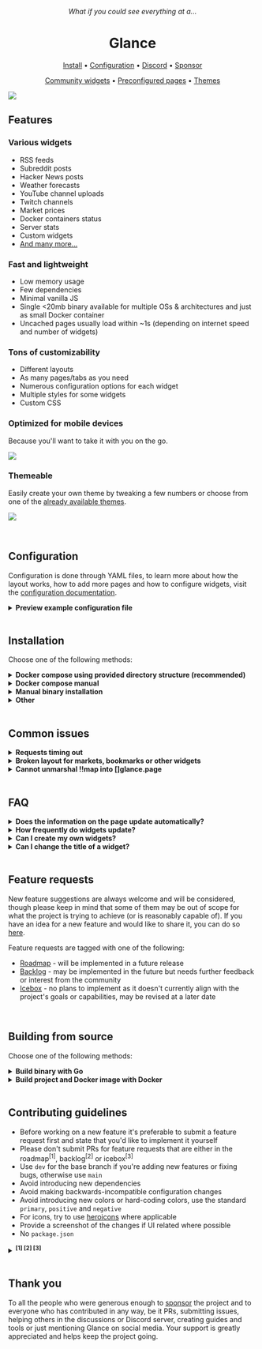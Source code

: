 <p align="center"><em>What if you could see everything at a...</em></p>
<h1 align="center">Glance</h1>
<p align="center"><a href="#installation">Install</a> • <a href="docs/configuration.md#configuring-glance">Configuration</a> • <a href="https://discord.com/invite/7KQ7Xa9kJd">Discord</a> • <a href="https://github.com/sponsors/glanceapp">Sponsor</a></p>
<p align="center"><a href="https://github.com/glanceapp/community-widgets">Community widgets</a> • <a href="docs/preconfigured-pages.md">Preconfigured pages</a> • <a href="docs/themes.md">Themes</a></p>

![](docs/images/readme-main-image.png)

## Features
### Various widgets
* RSS feeds
* Subreddit posts
* Hacker News posts
* Weather forecasts
* YouTube channel uploads
* Twitch channels
* Market prices
* Docker containers status
* Server stats
* Custom widgets
* [And many more...](docs/configuration.md#configuring-glance)

### Fast and lightweight
* Low memory usage
* Few dependencies
* Minimal vanilla JS
* Single <20mb binary available for multiple OSs & architectures and just as small Docker container
* Uncached pages usually load within ~1s (depending on internet speed and number of widgets)

### Tons of customizability
* Different layouts
* As many pages/tabs as you need
* Numerous configuration options for each widget
* Multiple styles for some widgets
* Custom CSS

### Optimized for mobile devices
Because you'll want to take it with you on the go.

![](docs/images/mobile-preview.png)

### Themeable
Easily create your own theme by tweaking a few numbers or choose from one of the [already available themes](docs/themes.md).

![](docs/images/themes-example.png)

<br>

## Configuration
Configuration is done through YAML files, to learn more about how the layout works, how to add more pages and how to configure widgets, visit the [configuration documentation](docs/configuration.md#configuring-glance).
<details>
<summary><strong>Preview example configuration file</strong></summary>
<br>

```yaml
pages:
  - name: Home
    columns:
      - size: small
        widgets:
          - type: calendar
            first-day-of-week: monday

          - type: rss
            limit: 10
            collapse-after: 3
            cache: 12h
            feeds:
              - url: https://selfh.st/rss/
                title: selfh.st
                limit: 4
              - url: https://ciechanow.ski/atom.xml
              - url: https://www.joshwcomeau.com/rss.xml
                title: Josh Comeau
              - url: https://samwho.dev/rss.xml
              - url: https://ishadeed.com/feed.xml
                title: Ahmad Shadeed

          - type: twitch-channels
            channels:
              - theprimeagen
              - j_blow
              - piratesoftware
              - cohhcarnage
              - christitustech
              - EJ_SA

      - size: full
        widgets:
          - type: group
            widgets:
              - type: hacker-news
              - type: lobsters

          - type: videos
            channels:
              - UCXuqSBlHAE6Xw-yeJA0Tunw # Linus Tech Tips
              - UCR-DXc1voovS8nhAvccRZhg # Jeff Geerling
              - UCsBjURrPoezykLs9EqgamOA # Fireship
              - UCBJycsmduvYEL83R_U4JriQ # Marques Brownlee
              - UCHnyfMqiRRG1u-2MsSQLbXA # Veritasium

          - type: group
            widgets:
              - type: reddit
                subreddit: technology
                show-thumbnails: true
              - type: reddit
                subreddit: selfhosted
                show-thumbnails: true

      - size: small
        widgets:
          - type: weather
            location: London, United Kingdom
            units: metric
            hour-format: 12h

          - type: markets
            markets:
              - symbol: SPY
                name: S&P 500
              - symbol: BTC-USD
                name: Bitcoin
              - symbol: NVDA
                name: NVIDIA
              - symbol: AAPL
                name: Apple
              - symbol: MSFT
                name: Microsoft

          - type: releases
            cache: 1d
            repositories:
              - glanceapp/glance
              - go-gitea/gitea
              - immich-app/immich
              - syncthing/syncthing
```
</details>

<br>

## Installation

Choose one of the following methods:

<details>
<summary><strong>Docker compose using provided directory structure (recommended)</strong></summary>
<br>

Create a new directory called `glance` as well as the template files within it by running:

```bash
mkdir glance && cd glance && curl -sL https://github.com/glanceapp/docker-compose-template/archive/refs/heads/main.tar.gz | tar -xzf - --strip-components 2
```

*[click here to view the files that will be created](https://github.com/glanceapp/docker-compose-template/tree/main/root)*

Then, edit the following files as desired:
* `docker-compose.yml` to configure the port, volumes and other containery things
* `config/home.yml` to configure the widgets or layout of the home page
* `config/glance.yml` if you want to change the theme or add more pages

<details>
<summary>Other files you may want to edit</summary>

* `.env` to configure environment variables that will be available inside configuration files
* `assets/user.css` to add custom CSS
</details>

When ready, run:

```bash
docker compose up -d
```

If you encounter any issues, you can check the logs by running:

```bash
docker compose logs
```

<hr>
</details>

<details>
<summary><strong>Docker compose manual</strong></summary>
<br>

Create a `docker-compose.yml` file with the following contents:

```yaml
services:
  glance:
    container_name: glance
    image: glanceapp/glance
    restart: unless-stopped
    volumes:
      - ./config:/app/config
    ports:
      - 8080:8080
```

Then, create a new directory called `config` and download the example starting [`glance.yml`](https://github.com/glanceapp/glance/blob/main/docs/glance.yml) file into it by running:

```bash
mkdir config && wget -O config/glance.yml https://raw.githubusercontent.com/glanceapp/glance/refs/heads/main/docs/glance.yml
```

Feel free to edit the `glance.yml` file to your liking, and when ready run:

```bash
docker compose up -d
```

If you encounter any issues, you can check the logs by running:

```bash
docker logs glance
```

<hr>
</details>

<details>
<summary><strong>Manual binary installation</strong></summary>
<br>

Precompiled binaries are available for Linux, Windows and macOS (x86, x86_64, ARM and ARM64 architectures).

### Linux

Visit the [latest release page](https://github.com/glanceapp/glance/releases/latest) for available binaries. You can place the binary in `/opt/glance/` and have it start with your server via a [systemd service](https://linuxhandbook.com/create-systemd-services/). By default, when running the binary, it will look for a `glance.yml` file in the directory it's placed in. To specify a different path for the config file, use the `--config` option:

```bash
/opt/glance/glance --config /etc/glance.yml
```

To grab a starting template for the config file, run:

```bash
wget https://raw.githubusercontent.com/glanceapp/glance/refs/heads/main/docs/glance.yml
```

### Windows

Download and extract the executable from the [latest release](https://github.com/glanceapp/glance/releases/latest) (most likely the file called `glance-windows-amd64.zip` if you're on a 64-bit system) and place it in a folder of your choice. Then, create a new text file called `glance.yml` in the same folder and paste the content from [here](https://raw.githubusercontent.com/glanceapp/glance/refs/heads/main/docs/glance.yml) in it. You should then be able to run the executable and access the dashboard by visiting `http://localhost:8080` in your browser.



<hr>
</details>

<details>
<summary><strong>Other</strong></summary>
<br>

Glance can also be installed through the following 3rd party channels:
* [Proxmox VE Helper Script](https://community-scripts.github.io/ProxmoxVE/scripts?id=glance)
* [NixOS package](https://search.nixos.org/packages?channel=unstable&show=glance)
* [Coolify.io](https://coolify.io/docs/services/glance/)

<hr>
</details>

<br>

## Common issues
<details>
<summary><strong>Requests timing out</strong></summary>

The most common cause of this is when using Pi-Hole, AdGuard Home or other ad-blocking DNS services, which by default have a fairly low rate limit. Depending on the number of widgets you have in a single page, this limit can very easily be exceeded. To fix this, increase the rate limit in the settings of your DNS service.

If using Podman, in some rare cases the timeout can be caused by an unknown issue, in which case it may be resolved by adding the following to the bottom of your `docker-compose.yml` file:
```yaml
networks:
  podman:
    external: true
```
</details>

<details>
<summary><strong>Broken layout for markets, bookmarks or other widgets</strong></summary>

This is almost always caused by the browser extension Dark Reader. To fix this, disable dark mode for the domain where Glance is hosted.
</details>

<details>
<summary><strong>Cannot unmarshal !!map into []glance.page</strong></summary>

The most common cause of this is having a `pages` key in your `glance.yml` and then also having a `pages` key inside one of your included pages. To fix this, remove the `pages` key from the top of your included pages.

</details>

<br>

## FAQ
<details>
<summary><strong>Does the information on the page update automatically?</strong></summary>
No, a page refresh is required to update the information. Some things do dynamically update where it makes sense, like the clock widget and the relative time showing how long ago something happened.
</details>

<details>
<summary><strong>How frequently do widgets update?</strong></summary>
No requests are made periodically in the background, information is only fetched upon loading the page and then cached. The default cache lifetime is different for each widget and can be configured.
</details>

<details>
<summary><strong>Can I create my own widgets?</strong></summary>

Yes, there are multiple ways to create custom widgets:
* `iframe` widget - allows you to embed things from other websites
* `html` widget - allows you to insert your own static HTML
* `extension` widget - fetch HTML from a URL
* `custom-api` widget - fetch JSON from a URL and render it using custom HTML
</details>

<details>
<summary><strong>Can I change the title of a widget?</strong></summary>

Yes, the title of all widgets can be changed by specifying the `title` property in the widget's configuration:

```yaml
- type: rss
  title: My custom title

- type: markets
  title: My custom title

- type: videos
  title: My custom title

# and so on for all widgets...
```
</details>

<br>

## Feature requests

New feature suggestions are always welcome and will be considered, though please keep in mind that some of them may be out of scope for what the project is trying to achieve (or is reasonably capable of). If you have an idea for a new feature and would like to share it, you can do so [here](https://github.com/glanceapp/glance/issues/new?template=feature_request.yml).

Feature requests are tagged with one of the following:

* [Roadmap](https://github.com/glanceapp/glance/labels/roadmap) - will be implemented in a future release
* [Backlog](https://github.com/glanceapp/glance/labels/backlog) - may be implemented in the future but needs further feedback or interest from the community
* [Icebox](https://github.com/glanceapp/glance/labels/icebox) - no plans to implement as it doesn't currently align with the project's goals or capabilities, may be revised at a later date

<br>

## Building from source

Choose one of the following methods:

<details>
<summary><strong>Build binary with Go</strong></summary>
<br>

Requirements: [Go](https://go.dev/dl/) >= v1.23

To build the project for your current OS and architecture, run:

```bash
go build -o build/glance .
```

To build for a specific OS and architecture, run:

```bash
GOOS=linux GOARCH=amd64 go build -o build/glance .
```

[*click here for a full list of GOOS and GOARCH combinations*](https://go.dev/doc/install/source#:~:text=$GOOS%20and%20$GOARCH)

Alternatively, if you just want to run the app without creating a binary, like when you're testing out changes, you can run:

```bash
go run .
```
<hr>
</details>

<details>
<summary><strong>Build project and Docker image with Docker</strong></summary>
<br>

Requirements: [Docker](https://docs.docker.com/engine/install/)

To build the project and image using just Docker, run:

*(replace `owner` with your name or organization)*

```bash
docker build -t owner/glance:latest .
```

If you wish to push the image to a registry (by default Docker Hub), run:

```bash
docker push owner/glance:latest
```

<hr>
</details>

<br>

## Contributing guidelines

* Before working on a new feature it's preferable to submit a feature request first and state that you'd like to implement it yourself
* Please don't submit PRs for feature requests that are either in the roadmap<sup>[1]</sup>, backlog<sup>[2]</sup> or icebox<sup>[3]</sup>
* Use `dev` for the base branch if you're adding new features or fixing bugs, otherwise use `main`
* Avoid introducing new dependencies
* Avoid making backwards-incompatible configuration changes
* Avoid introducing new colors or hard-coding colors, use the standard `primary`, `positive` and `negative`
* For icons, try to use [heroicons](https://heroicons.com/) where applicable
* Provide a screenshot of the changes if UI related where possible
* No `package.json`

<details>
<summary><strong><sup>[1] [2] [3]</sup></strong></summary>

[1] The feature likely already has work put into it that may conflict with your implementation

[2] The demand, implementation or functionality for this feature is not yet clear

[3] No plans to add this feature for the time being

</details>

<br>

## Thank you

To all the people who were generous enough to [sponsor](https://github.com/sponsors/glanceapp) the project and to everyone who has contributed in any way, be it PRs, submitting issues, helping others in the discussions or Discord server, creating guides and tools or just mentioning Glance on social media. Your support is greatly appreciated and helps keep the project going.
